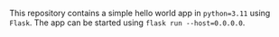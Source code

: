 This repository contains a simple hello world app in `python=3.11` using `Flask`. The app can be started using `flask run --host=0.0.0.0`.